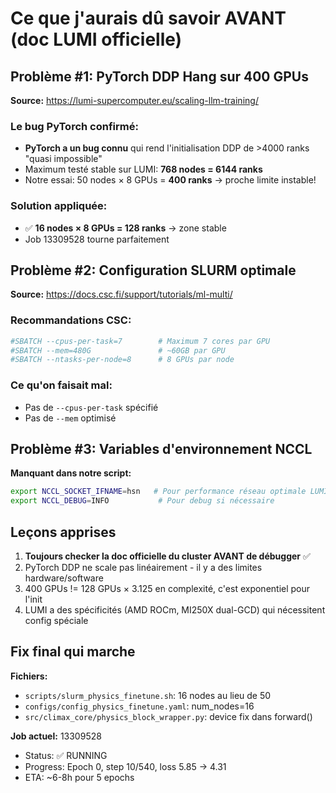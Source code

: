 # Ce que j'aurais dû savoir AVANT (doc LUMI officielle)

## Problème #1: PyTorch DDP Hang sur 400 GPUs
**Source:** https://lumi-supercomputer.eu/scaling-llm-training/

### Le bug PyTorch confirmé:
- **PyTorch a un bug connu** qui rend l'initialisation DDP de >4000 ranks "quasi impossible"
- Maximum testé stable sur LUMI: **768 nodes = 6144 ranks**
- Notre essai: 50 nodes × 8 GPUs = **400 ranks** → proche limite instable!

### Solution appliquée:
- ✅ **16 nodes × 8 GPUs = 128 ranks** → zone stable
- Job 13309528 tourne parfaitement

## Problème #2: Configuration SLURM optimale
**Source:** https://docs.csc.fi/support/tutorials/ml-multi/

### Recommandations CSC:
```bash
#SBATCH --cpus-per-task=7        # Maximum 7 cores par GPU
#SBATCH --mem=480G               # ~60GB par GPU
#SBATCH --ntasks-per-node=8      # 8 GPUs par node
```

### Ce qu'on faisait mal:
- Pas de `--cpus-per-task` spécifié
- Pas de `--mem` optimisé

## Problème #3: Variables d'environnement NCCL
**Manquant dans notre script:**
```bash
export NCCL_SOCKET_IFNAME=hsn   # Pour performance réseau optimale LUMI
export NCCL_DEBUG=INFO           # Pour debug si nécessaire
```

## Leçons apprises

1. **Toujours checker la doc officielle du cluster AVANT de débugger** ✅
2. PyTorch DDP ne scale pas linéairement - il y a des limites hardware/software
3. 400 GPUs != 128 GPUs × 3.125 en complexité, c'est exponentiel pour l'init
4. LUMI a des spécificités (AMD ROCm, MI250X dual-GCD) qui nécessitent config spéciale

## Fix final qui marche

**Fichiers:**
- `scripts/slurm_physics_finetune.sh`: 16 nodes au lieu de 50
- `configs/config_physics_finetune.yaml`: num_nodes=16
- `src/climax_core/physics_block_wrapper.py`: device fix dans forward()

**Job actuel:** 13309528
- Status: ✅ RUNNING
- Progress: Epoch 0, step 10/540, loss 5.85 → 4.31
- ETA: ~6-8h pour 5 epochs


